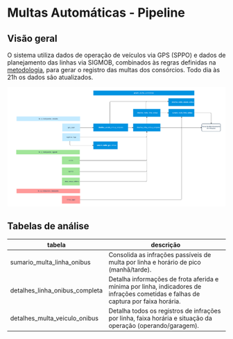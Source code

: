 # Multas Automáticas - Pipeline

## Visão geral

O sistema utiliza dados de operação de veículos via GPS
  (SPPO) e dados de planejamento das linhas via SIGMOB, combinados às
  regras definidas na [metodologia](../pipelines/multas-automaticas.md), para gerar o
  registro das multas dos consórcios. Todo dia às 21h os dados são
  atualizados.

![](../imgs/infra-multas.png)

## Tabelas de análise

| tabela | descrição |
| ------ | ---------- | 
| sumario_multa_linha_onibus | Consolida as infrações passíveis de multa por linha e horário de pico (manhã/tarde). | 
| detalhes_linha_onibus_completa | Detalha informações de frota aferida e mínima por linha, indicadores de infrações cometidas e falhas de captura por faixa horária. |
| detalhes_multa_veiculo_onibus | Detalha todos os registros de infrações por linha, faixa horária e situação da operação (operando/garagem). |